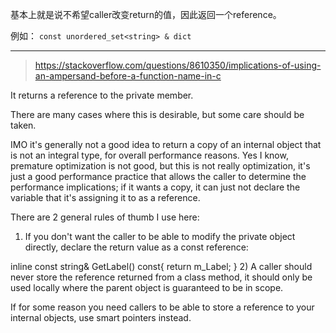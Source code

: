基本上就是说不希望caller改变return的值，因此返回一个reference。

例如： `const unordered_set<string> & dict` 

---

> https://stackoverflow.com/questions/8610350/implications-of-using-an-ampersand-before-a-function-name-in-c

It returns a reference to the private member.

There are many cases where this is desirable, but some care should be taken.

IMO it's generally not a good idea to return a copy of an internal object that is not an integral type, for overall performance reasons. Yes I know, premature optimization is not good, but this is not really optimization, it's just a good performance practice that allows the caller to determine the performance implications; if it wants a copy, it can just not declare the variable that it's assigning it to as a reference.

There are 2 general rules of thumb I use here:

1) If you don't want the caller to be able to modify the private object directly, declare the return value as a const reference:

inline const string& GetLabel() const{ return m_Label; }
2) A caller should never store the reference returned from a class method, it should only be used locally where the parent object is guaranteed to be in scope.

If for some reason you need callers to be able to store a reference to your internal objects, use smart pointers instead.